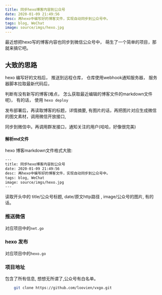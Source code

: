 ```yaml
---
title: 同步hexo博客内容到公众号
date: 2020-01-09 21:49:56
desc: 再hexo中编写好的博客文件，实现自动同步到公众号中。
tags: blog, WeChat
image: source/imgs/hexo.jpg
---
```


最近想把hexo写的博客内容也同步到微信公众号中， 萌生了一个简单的项目，那就来搞它吧。

<!-- more -->

## 大致的思路

hexo 编写好的文档后， 推送到远程仓库， 仓库使用webhook通知服务器， 服务器脚本拉取最新代码后，

判断有没有新写的博客(难点， 怎么获取最近编辑的博客文件的markdown文件呢)， 有的话， 使用 `hexo deploy` 

发布部署后，再读取博客的标题，详情摘要, 有图片的话，再把图片对应生成微信的图文素材，调用微信开放接口,

同步到微信中。再调用群发接口，通知关注的用户(哈哈，好像很完美)

#### 解析md文件

hexo 博客markdown文件格式大致: 

```bash
---
title: 同步hexo博客内容到公众号
date: 2020-01-09 21:49:56
desc: 再hexo中编写好的博客文件，实现自动同步到公众号中。
tags: blog, WeChat
image: source/imgs/hexo.jpg
---

```
读取开头中的 title/公众号标题, date/原文http路径 , image/公众号的图片, 有的话。


### 推送微信

对应项目中的`net.go`


### hexo 发布

对应项目中的`hexo.go`

### 项目地址

包含了所有信息, 想想无所谓了,公众号有白名单。

```bash
    git clone https://github.com/loovien/vxgo.git
```

